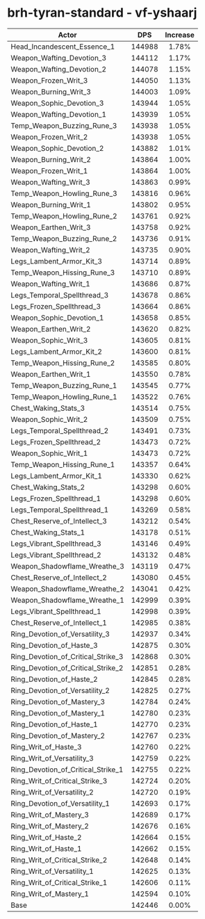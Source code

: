 # brh-tyran-standard - vf-yshaarj
| Actor | DPS | Increase |
|---|:---:|:---:|
|Head_Incandescent_Essence_1|144988|1.78%|
|Weapon_Wafting_Devotion_3|144112|1.17%|
|Weapon_Wafting_Devotion_2|144078|1.15%|
|Weapon_Frozen_Writ_3|144050|1.13%|
|Weapon_Burning_Writ_3|144003|1.09%|
|Weapon_Sophic_Devotion_3|143944|1.05%|
|Weapon_Wafting_Devotion_1|143939|1.05%|
|Temp_Weapon_Buzzing_Rune_3|143938|1.05%|
|Weapon_Frozen_Writ_2|143938|1.05%|
|Weapon_Sophic_Devotion_2|143882|1.01%|
|Weapon_Burning_Writ_2|143864|1.00%|
|Weapon_Frozen_Writ_1|143864|1.00%|
|Weapon_Wafting_Writ_3|143863|0.99%|
|Temp_Weapon_Howling_Rune_3|143816|0.96%|
|Weapon_Burning_Writ_1|143802|0.95%|
|Temp_Weapon_Howling_Rune_2|143761|0.92%|
|Weapon_Earthen_Writ_3|143758|0.92%|
|Temp_Weapon_Buzzing_Rune_2|143736|0.91%|
|Weapon_Wafting_Writ_2|143735|0.90%|
|Legs_Lambent_Armor_Kit_3|143714|0.89%|
|Temp_Weapon_Hissing_Rune_3|143710|0.89%|
|Weapon_Wafting_Writ_1|143686|0.87%|
|Legs_Temporal_Spellthread_3|143678|0.86%|
|Legs_Frozen_Spellthread_3|143664|0.86%|
|Weapon_Sophic_Devotion_1|143658|0.85%|
|Weapon_Earthen_Writ_2|143620|0.82%|
|Weapon_Sophic_Writ_3|143605|0.81%|
|Legs_Lambent_Armor_Kit_2|143600|0.81%|
|Temp_Weapon_Hissing_Rune_2|143585|0.80%|
|Weapon_Earthen_Writ_1|143550|0.78%|
|Temp_Weapon_Buzzing_Rune_1|143545|0.77%|
|Temp_Weapon_Howling_Rune_1|143522|0.76%|
|Chest_Waking_Stats_3|143514|0.75%|
|Weapon_Sophic_Writ_2|143509|0.75%|
|Legs_Temporal_Spellthread_2|143491|0.73%|
|Legs_Frozen_Spellthread_2|143473|0.72%|
|Weapon_Sophic_Writ_1|143473|0.72%|
|Temp_Weapon_Hissing_Rune_1|143357|0.64%|
|Legs_Lambent_Armor_Kit_1|143330|0.62%|
|Chest_Waking_Stats_2|143298|0.60%|
|Legs_Frozen_Spellthread_1|143298|0.60%|
|Legs_Temporal_Spellthread_1|143269|0.58%|
|Chest_Reserve_of_Intellect_3|143212|0.54%|
|Chest_Waking_Stats_1|143178|0.51%|
|Legs_Vibrant_Spellthread_3|143146|0.49%|
|Legs_Vibrant_Spellthread_2|143132|0.48%|
|Weapon_Shadowflame_Wreathe_3|143119|0.47%|
|Chest_Reserve_of_Intellect_2|143080|0.45%|
|Weapon_Shadowflame_Wreathe_2|143041|0.42%|
|Weapon_Shadowflame_Wreathe_1|142999|0.39%|
|Legs_Vibrant_Spellthread_1|142998|0.39%|
|Chest_Reserve_of_Intellect_1|142985|0.38%|
|Ring_Devotion_of_Versatility_3|142937|0.34%|
|Ring_Devotion_of_Haste_3|142875|0.30%|
|Ring_Devotion_of_Critical_Strike_3|142868|0.30%|
|Ring_Devotion_of_Critical_Strike_2|142851|0.28%|
|Ring_Devotion_of_Haste_2|142845|0.28%|
|Ring_Devotion_of_Versatility_2|142825|0.27%|
|Ring_Devotion_of_Mastery_3|142784|0.24%|
|Ring_Devotion_of_Mastery_1|142780|0.23%|
|Ring_Devotion_of_Haste_1|142770|0.23%|
|Ring_Devotion_of_Mastery_2|142767|0.23%|
|Ring_Writ_of_Haste_3|142760|0.22%|
|Ring_Writ_of_Versatility_3|142759|0.22%|
|Ring_Devotion_of_Critical_Strike_1|142755|0.22%|
|Ring_Writ_of_Critical_Strike_3|142724|0.20%|
|Ring_Writ_of_Versatility_2|142720|0.19%|
|Ring_Devotion_of_Versatility_1|142693|0.17%|
|Ring_Writ_of_Mastery_3|142689|0.17%|
|Ring_Writ_of_Mastery_2|142676|0.16%|
|Ring_Writ_of_Haste_2|142664|0.15%|
|Ring_Writ_of_Haste_1|142662|0.15%|
|Ring_Writ_of_Critical_Strike_2|142648|0.14%|
|Ring_Writ_of_Versatility_1|142625|0.13%|
|Ring_Writ_of_Critical_Strike_1|142606|0.11%|
|Ring_Writ_of_Mastery_1|142594|0.10%|
|Base|142446|0.00%|
